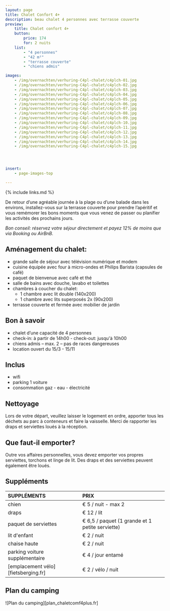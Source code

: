 ```yaml
---
layout: page
title: Chalet Confort 4+
description: beau chalet 4 personnes avec terrasse couverte
preview:
    title: Chalet confort 4+
    button:
        price: 174
        for: 2 nuits
    list:
        - "4 personnes"
        - "42 m²"
        - "terrasse couverte"
        - "chiens admis"

images:
    - /img/overnachten/verhuring-C4pl-chalet/c4plch-01.jpg
    - /img/overnachten/verhuring-C4pl-chalet/c4plch-02.jpg
    - /img/overnachten/verhuring-C4pl-chalet/c4plch-03.jpg
    - /img/overnachten/verhuring-C4pl-chalet/c4plch-04.jpg
    - /img/overnachten/verhuring-C4pl-chalet/c4plch-05.jpg
    - /img/overnachten/verhuring-C4pl-chalet/c4plch-06.jpg
    - /img/overnachten/verhuring-C4pl-chalet/c4plch-07.jpg
    - /img/overnachten/verhuring-C4pl-chalet/c4plch-08.jpg
    - /img/overnachten/verhuring-C4pl-chalet/c4plch-09.jpg
    - /img/overnachten/verhuring-C4pl-chalet/c4plch-10.jpg
    - /img/overnachten/verhuring-C4pl-chalet/c4plch-11.jpg
    - /img/overnachten/verhuring-C4pl-chalet/c4plch-12.jpg
    - /img/overnachten/verhuring-C4pl-chalet/c4plch-13.jpg
    - /img/overnachten/verhuring-C4pl-chalet/c4plch-14.jpg
    - /img/overnachten/verhuring-C4pl-chalet/c4plch-15.jpg




insert:
    - page-images-top

---
```


{% include links.md %}

De retour d’une agréable journée à la plage ou d’une balade dans les environs, installez-vous sur la terrasse couverte pour prendre l’apéritif et vous remémorer les bons moments que vous venez de passer ou planifier les activités des prochains jours.  

*Bon conseil: réservez votre séjour directement et payez 12% de moins que via Booking ou AirBnB.*

## Aménagement du chalet:

- grande salle de séjour avec télévision numérique et modem
- cuisine équipée avec four à micro-ondes et Philips Barista (capsules de café)
- paquet de bienvenue avec café et thé
- salle de bains avec douche, lavabo et toilettes
- chambres à coucher du chalet:
    - 1 chambre avec lit double (140x200)
    - 1 chambre avec lits superposés 2x (90x200)
- terrasse couverte et fermée avec mobilier de jardin

## Bon à savoir

- chalet d’une capacité de 4 personnes
- check-in: à partir de 14h00 - check-out: jusqu'à 10h00
- chiens admis – max. 2 – pas de races dangereuses
- location ouvert du 15/3 - 15/11

## Inclus
- wifi
- parking 1 voiture
- consommation gaz - eau - électricité

## Nettoyage
Lors de votre départ, veuillez laisser le logement en ordre, apporter tous les déchets au parc à conteneurs et faire la vaisselle. Merci de rapporter les draps et serviettes loués à la réception.


## Que faut-il emporter?
Outre vos affaires personnelles, vous devez emporter vos propres serviettes, torchons et linge de lit.
Des draps et des serviettes peuvent également être loués.


## Suppléments

SUPPLÉMENTS               | PRIX
:-------------------|:-----------|
chien               | € 5 / nuit - max 2
draps               | € 12 / lit
paquet de serviettes| € 6,5 / paquet (1 grande et 1 petite serviette)
lit d'enfant        | € 2 / nuit
chaise haute        | € 2 / nuit
parking voiture supplémentaire  | € 4 / jour entamé
[emplacement vélo][fietsberging.fr]| € 2 / vélo / nuit



## Plan du camping

![Plan du camping][plan_chaletcomf4plus.fr]

